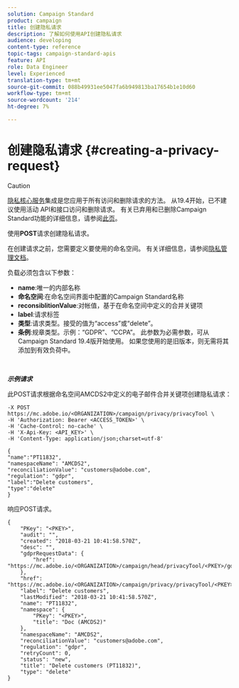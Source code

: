 ```yaml
---
solution: Campaign Standard
product: campaign
title: 创建隐私请求
description: 了解如何使用API创建隐私请求
audience: developing
content-type: reference
topic-tags: campaign-standard-apis
feature: API
role: Data Engineer
level: Experienced
translation-type: tm+mt
source-git-commit: 088b49931ee5047fa6b949813ba17654b1e10d60
workflow-type: tm+mt
source-wordcount: '214'
ht-degree: 7%

---
```



# 创建隐私请求 {#creating-a-privacy-request}

>[!CAUTION]
>
>[隐私核心服务](https://adobe.io/apis/cloudplatform/gdpr.html)集成是您应用于所有访问和删除请求的方法。 从19.4开始，已不建议使用活动 API和接口访问和删除请求。 有关已弃用和已删除Campaign Standard功能的详细信息，请参阅[此页](../../rn/using/deprecated-features.md)。

使用&#x200B;**POST**&#x200B;请求创建隐私请求。

在创建请求之前，您需要定义要使用的命名空间。 有关详细信息，请参阅[隐私管理文档](https://helpx.adobe.com/cn/campaign/kb/acs-privacy.html#ManagingPrivacyRequests)。

负载必须包含以下参数：

* **name**:唯一的内部名称
* **命名空间**:在命名空间界面中配置的Campaign Standard名称
* **reconsiblitionValue**:对帐值，基于在命名空间中定义的合并关键项
* **label**:请求标签
* **类型**:请求类型。接受的值为“access”或“delete”。
* **条例**:规章类型。示例：“GDPR”、“CCPA”。 此参数为必需参数，可从Campaign Standard 19.4版开始使用。 如果您使用的是旧版本，则无需将其添加到有效负荷中。

<br/>

***示例请求***

此POST请求根据命名空间AMCDS2中定义的电子邮件合并关键项创建隐私请求：

```
-X POST https://mc.adobe.io/<ORGANIZATION>/campaign/privacy/privacyTool \
-H 'Authorization: Bearer <ACCESS_TOKEN>' \
-H 'Cache-Control: no-cache' \
-H 'X-Api-Key: <API_KEY>' \
-H 'Content-Type: application/json;charset=utf-8'

{
"name":"PT11832",
"namespaceName": "AMCDS2",
"reconciliationValue": "customers@adobe.com",
"regulation": "gdpr",
"label":"Delete customers",
"type":"delete"
}
```

响应POST请求。

```
{
    "PKey": "<PKEY>",
    "audit": "",
    "created": "2018-03-21 10:41:58.570Z",
    "desc": "",
    "gdprRequestData": {
        "href": "https://mc.adobe.io/<ORGANIZATION>/campaign/head/privacyTool/<PKEY>/gdprRequestData/"
    },
    "href": "https://mc.adobe.io/<ORGANIZATION>/campaign/privacy/privacyTool/<PKEY>",
    "label": "Delete customers",
    "lastModified": "2018-03-21 10:41:58.570Z",
    "name": "PT11832",
    "namespace": {
        "PKey": "<PKEY>",
        "title": "Doc (AMCDS2)"
    },
    "namespaceName": "AMCDS2",
    "reconciliationValue": "customers@adobe.com",
    "regulation": "gdpr",
    "retryCount": 0,
    "status": "new",
    "title": "Delete customers (PT11832)",
    "type": "delete"
}
```
